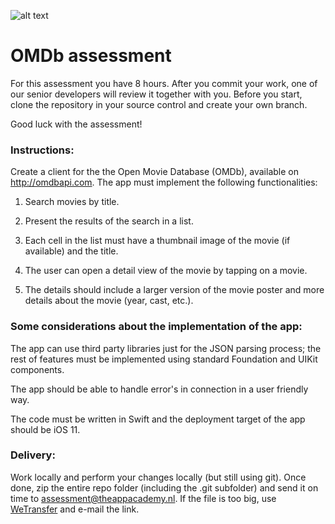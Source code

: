 ![alt text](https://i.imgur.com/IrpJNEc.png)
# OMDb assessment 

For this assessment you have 8 hours. After you commit your work, one of our senior developers will review it together with you. Before you start, clone the repository in your source control and create your own branch. 

Good luck with the assessment!

### Instructions: 
Create a client for the the Open Movie Database (OMDb), available on http://omdbapi.com. The app must implement the following functionalities:

1. Search movies by title.

2. Present the results of the search in a list. 

3. Each cell in the list must have a thumbnail image of the movie (if available) and the title. 

4. The user can open a detail view of the movie by tapping on a movie. 

5. The details should include a larger version of the movie poster and more details about the movie (year, cast, etc.).


### Some considerations about the implementation of the app:

The app can use third party libraries just for the JSON parsing process; the rest of features must be implemented using standard Foundation and UIKit components.

The app should be able to handle error's in connection in a user friendly way.

The code must be written in Swift and the deployment target of the app should be iOS 11.

### Delivery:

Work locally and perform your changes locally (but still using git). Once done, zip the entire repo folder (including the .git subfolder) and send it on time to assessment@theappacademy.nl. If the file is too big, use [WeTransfer](https://wetransfer.com/) and e-mail the link.

